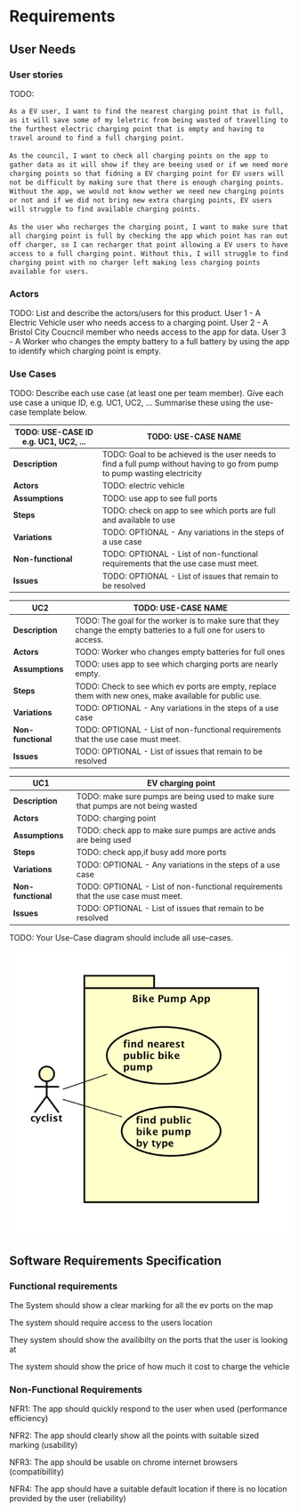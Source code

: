 # Requirements

## User Needs

### User stories
TODO: 

    As a EV user, I want to find the nearest charging point that is full, as it will save some of my leletric from being wasted of travelling to the furthest electric charging point that is empty and having to travel around to find a full charging point.

    As the council, I want to check all charging points on the app to gather data as it will show if they are beeing used or if we need more charging points so that fidning a EV charging point for EV users will not be difficult by making sure that there is enough charging points. Without the app, we would not know wether we need new charging points or not and if we did not bring new extra charging points, EV users will struggle to find available charging points.

    As the user who recharges the charging point, I want to make sure that all charging point is full by checking the app which point has ran out off charger, so I can recharger that point allowing a EV users to have access to a full charging point. Without this, I will struggle to find charging point with no charger left making less charging points available for users.

### Actors
TODO: List and describe the actors/users for this product.
User 1 - A Electric Vehicle user who needs access to a charging point.
User 2 - A Bristol City Coucncil member who needs access to the app for data.
User 3 - A Worker who changes the empty battery to a full battery by using the app to identify which charging point is empty.

### Use Cases
TODO: Describe each use case (at least one per team member).
    Give each use case a unique ID, e.g. UC1, UC2, ...
    Summarise these using the use-case template below.

| TODO: USE-CASE ID e.g. UC1, UC2, ... | TODO: USE-CASE NAME | 
| -------------------------------------- | ------------------- |
| **Description** | TODO: Goal to be achieved is the user needs to find a full pump without having to go from pump to pump wasting electricity|
| **Actors** | TODO: electric vehicle |
| **Assumptions** | TODO: use app to see full ports</td></tr>
| **Steps** | TODO: check on app to see which ports are full and available to use |
| **Variations** | TODO: OPTIONAL - Any variations in the steps of a use case |
| **Non-functional** | TODO: OPTIONAL - List of non-functional requirements that the use case must meet. |
| **Issues** | TODO: OPTIONAL - List of issues that remain to be resolved |

| UC2| TODO: USE-CASE NAME | 
| -------------------------------------- | ------------------- |
| **Description** | TODO: The goal for the worker is to make sure that they change the empty batteries to a full one for users to access. |
| **Actors** | TODO: Worker who changes empty batteries for full ones |
| **Assumptions** | TODO: uses app to see which charging ports are nearly empty.
| **Steps** | TODO: Check to see which ev ports are empty, replace them with new ones, make available for public use.
| **Variations** | TODO: OPTIONAL - Any variations in the steps of a use case |
| **Non-functional** | TODO: OPTIONAL - List of non-functional requirements that the use case must meet. |
| **Issues** | TODO: OPTIONAL - List of issues that remain to be resolved |

| UC1| EV charging point | 
| -------------------------------------- | ------------------- |
| **Description** | TODO: make sure pumps are being used to make sure that pumps are not being wasted |
| **Actors** | TODO: charging point |
| **Assumptions** | TODO: check app to make sure pumps are active ands are being used</td></tr>
| **Steps** | TODO: check app,if busy add more ports|
| **Variations** | TODO: OPTIONAL - Any variations in the steps of a use case |
| **Non-functional** | TODO: OPTIONAL - List of non-functional requirements that the use case must meet. |
| **Issues** | TODO: OPTIONAL - List of issues that remain to be resolved |

TODO: Your Use-Case diagram should include all use-cases.

![Insert your Use-Case Diagram Here](images/use-case.png)

## Software Requirements Specification
### Functional requirements
 
The System should show a clear marking for all the ev ports on the map

The system should require access to the users location

They system should show the availibilty on the ports that the user is looking at

The system should show the price of how much it cost to charge the vehicle

### Non-Functional Requirements

NFR1: The app should quickly respond to the user when used (performance efficiency) 

NFR2: The app should clearly show all the points with suitable sized marking (usability)

NFR3: The app should be usable on chrome internet browsers (compatibillity)

NFR4: The app should have a suitable default location if there is no location provided by the user (reliability)
 
